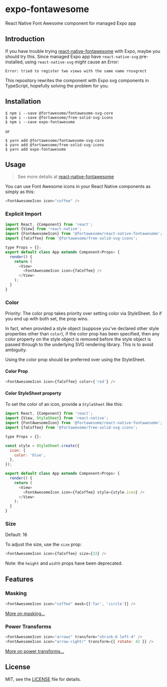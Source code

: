 # expo-fontawesome

React Native Font Awesome component for managed Expo app

## Introduction

If you have trouble trying [react-native-fontawesome](https://github.com/FortAwesome/react-native-fontawesome) with Expo, maybe you should try this. Since managed Expo app have `react-native-svg` pre-installed, using `react-native-svg` might cause an Error:

```
Error: tried to register two views with the same name rnsvgrect
```

This repository rewrites the component with Expo svg components in TypeScript, hopefully solving the problem for you.

## Installation

```
$ npm i --save @fortawesome/fontawesome-svg-core
$ npm i --save @fortawesome/free-solid-svg-icons
$ npm i --save expo-fontawesome
```

or

```
$ yarn add @fortawesome/fontawesome-svg-core
$ yarn add @fortawesome/free-solid-svg-icons
$ yarn add expo-fontawesome
```

## Usage

> See more details at [react-native-fontawesome](https://github.com/FortAwesome/react-native-fontawesome)

You can use Font Awesome icons in your React Native components as simply as this:

```javascript
<FontAwesomeIcon icon="coffee" />
```


### Explicit Import

```javascript
import React, {Component} from 'react';
import {View} from 'react-native';
import {FontAwesomeIcon} from '@fortawesome/react-native-fontawesome';
import {faCoffee} from '@fortawesome/free-solid-svg-icons';

type Props = {};
export default class App extends Component<Props> {
  render() {
    return (
      <View>
        <FontAwesomeIcon icon={faCoffee} />
      </View>
    );
  }
}
```

### Color

Priority: The color prop takes priority over setting color via StyleSheet. So if you end up with both set,
the prop wins.

In fact, when provided a style object (suppose you've declared other style properties other
than `color`), if the color prop has been specified, then any color property on the style object is removed
before the style object is passed through to the underlying SVG rendering library. This is to avoid ambiguity.

Using the color prop should be preferred over using the StyleSheet.

#### Color Prop

```javascript
<FontAwesomeIcon icon={faCoffee} color={'red'} />
```

#### Color StyleSheet property

To set the color of an icon, provide a `StyleSheet` like this:

```javascript
import React, {Component} from 'react';
import {View, StyleSheet} from 'react-native';
import {FontAwesomeIcon} from '@fortawesome/react-native-fontawesome';
import {faCoffee} from '@fortawesome/free-solid-svg-icons';

type Props = {};

const style = StyleSheet.create({
  icon: {
    color: 'blue',
  },
});

export default class App extends Component<Props> {
  render() {
    return (
      <View>
        <FontAwesomeIcon icon={faCoffee} style={style.icon} />
      </View>
    );
  }
}
```

### Size

Default: 16

To adjust the size, use the `size` prop:

```javascript
<FontAwesomeIcon icon={faCoffee} size={32} />
```

Note: the `height` and `width` props have been deprecated.

## Features

### Masking

```javascript
<FontAwesomeIcon icon="coffee" mask={['far', 'circle']} />
```

[More on masking...](https://fontawesome.com/how-to-use/on-the-web/styling/masking)

### Power Transforms

```javascript
<FontAwesomeIcon icon="arrows" transform="shrink-6 left-4" />
<FontAwesomeIcon icon="arrow-rightr" transform={{ rotate: 42 }} />
```

[More on power transforms...](https://fontawesome.com/how-to-use/on-the-web/styling/power-transforms)

## License

MIT, see the [LICENSE](/LICENSE) file for details.
